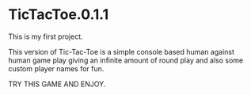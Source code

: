 # TicTacToe.0.1.1

This is my first project. 

This version of Tic-Tac-Toe is a simple console based human against human game play giving an infinite amount of round play and also some custom player names for fun.

TRY THIS GAME AND ENJOY.
